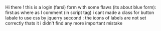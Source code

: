 Hi there !
this is a login (farsi) form with some flaws (its about blue form):
first:as where as I comment (in script tag) i cant made a class for button labale to use css by jquerry
seccond : the icons of labels are not set correctly
thats it i didn't find any more important mistake
